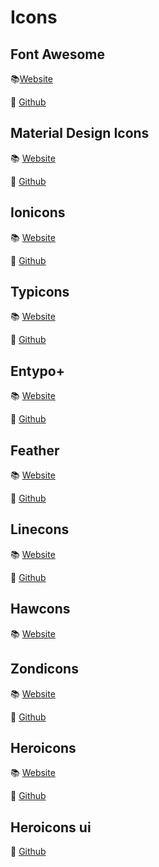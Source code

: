# Icons

## Font Awesome
📚[Website](/fontawesome.com)

📎 [Github](https://github.com/FortAwesome/Font-Awesome)

## Material Design Icons
📚 [Website](https://material.io/tools/icons/)

📎 [Github](https://google.github.io/material-design-icons/)

## Ionicons
📚 [Website](https://ionicons.com/)

📎 [Github](https://github.com/ionic-team/ionicons)

## Typicons
📚 [Website](http://s-ings.com/typicons/)

📎 [Github](https://github.com/stephenhutchings/typicons.font)

## Entypo+
📚 [Website](http://www.entypo.com/)

📎 [Github](https://github.com/danielbruce/entypo)

## Feather
📚 [Website](https://feathericons.com/)

📎 [Github](https://github.com/feathericons/feather)

## Linecons
📚 [Website](http://fontello.github.io/linecons.font/demo.html)

📎 [Github](https://github.com/fontello/linecons.font)

## Hawcons
📚 [Website](http://hawcons.com/)


## Zondicons
📚 [Website](https://www.zondicons.com/)

📎 [Github](https://github.com/sschoger/zondicons)

## Heroicons
📚 [Website](https://www.heroicons.com/)

📎 [Github](https://github.com/sschoger/heroicons)

## Heroicons ui
📎 [Github](https://github.com/sschoger/heroicons-ui)








